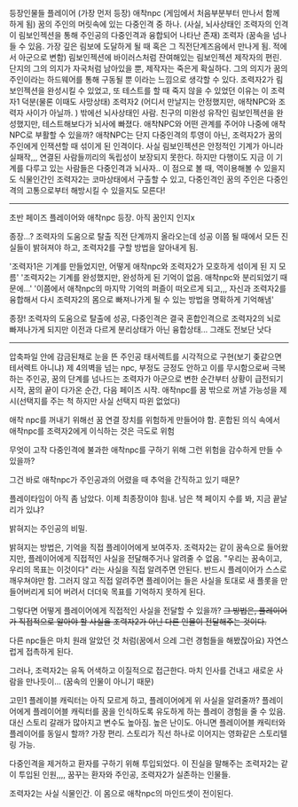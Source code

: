 ﻿  등장인물들
플레이어 (가장 먼저 등장)
애착npc (게임에서 처음부분부터 만나서 함께 하게 됨)
    꿈의 주인의 머릿속에 있는 다중인격 중 하나. (사실, 뇌사상태인 조력자의 인격이 림보인젝션을 통해 주인공의 다중인격과 융합되어 나타난 존재)
조력자 (꿈속을 넘나들 수 있음. 가장 깊은 림보에 도달하게 될 때 혹은 그 직전단계즈음에서 만나게 됨. 적에서 아군으로 변함)
    림보인젝션에 바이러스처럼 잔여해있는 림보인젝션 제작자의 편린. 단지의 그의 의지가 자국처럼 남아있을 뿐, 제작자는 죽은게 확실하다.
    그의 의지가 꿈의 주인이라는 하드웨어를 통해 구동될 뿐 이라는 느낌으로 생각할 수 있다.
    조력자2가 림보인젝션을 완성시킬 수 있었고, 또 테스트를 할 때 죽지 않을 수 있었던 이유는 이 조력자1 덕분(물론 이때도 사망상태)
조력자2 (어디서 만날지는 안정했지만, 애착NPC와 조력자 사이가 아닐까. )
    밖에선 뇌사상태인 사람. 친구의 미완성 유작인 림보인젝션을 완성했지만, 테스트해보다가 뇌사에 빠졌다.
    애착NPC와 어떤 관계를 주어야 나중에 애착NPC로 부활할 수 있을까?
      애착NPC는 단지 다중인격의 투영이 아닌, 조력자2가 꿈의 주인에게 인잭션할 때 섞이게 된 인격이다.
      사실 림보인젝션은 안정적인 기계가 아니라 실패작,,, 연결된 사람들끼리의 독립성이 보장되지 못한다.
      하지만 다행이도 지금 이 기계를 다루고 있는 사람들은 다중인격과 뇌사자.. 이 점으로 볼 때, 역이용해볼 수 있을지도
      식물인간인 조력자2는 코마상태에서 구출할 수 있고, 다중인격인 꿈의 주인은 다중인격의 고통으로부터 해방시킬 수 있을지도 모른다!

---

초반 페이즈
플레이어와 애착npc 등장.
아직 꿈인지 인지x

종장...?
조력자의 도움으로 탈출 직전 단계까지 올라오는데 성공
이쯤 될 때에서 모든 진실들이 밝혀져야 하고, 조력자2를 구할 방법을 알아내게 됨.

'조력자1은 기계를 만들었지만, 어떻게 애착npc와 조력자2가 모호하게 섞이게 된 지 모름'
'조력자2는 기계를 완성했지만, 완성하게 된 기억이 없음. 애착npc와 분리되었기 때문에...'
'이쯤에서 애착npc의 마지막 기억의 퍼즐이 떠오르게 되고,,, 자신과 조력자2를 융합해서 다시 조력자2의 몸으로 빠져나가게 될 수 있는 방법을 명확하게 기억해냄'

종장!
조력자의 도움으로 탈출에 성공, 다중인격은 결국 혼합인격으로 조력자2의 뇌로 빠져나가게 되지만 이전과 다르게 분리상태가 아닌 융합상태... 그래도 전보단 낫다






---

압축파일 안에 감금된채로 눈을 뜬 주인공
태서렉트를 시각적으로 구현(보기 좆같으면 테서렉트 아니냐)
제 4의벽을 넘는 npc, 부정도 긍정도 안하고 이를 무시함으로써 극복하는 주인공,
꿈의 단계를 넘나드는 조력자가 아군으로 변한 순간부터 상황이 급전되기 시작,
꿈의 끝이 다가온 순간, 다음 페이즈 시작.
애착npc를 꿈 밖으로 꺼낼 가능성을 제시(선택지를 주는 척 하지만 사실 선택지 따윈 없었다)

애착 npc를 꺼내기 위해선 꿈 연결 장치를 위험하게 만들어야 함. 혼합된 의식 속에서 애착npc를 조력자2에게 이식하는 것은 극도로 위험

무엇이 고작 다중인격에 불과한 애착npc를 구하기 위해 그런 위험을 감수하게 만들 수 있을까?

그건 바로 애착npc가 주인공과의 어렸을 때 추억을 간직하고 있기 때문?

플레이타임이 아직 좀 남았다. 이제 최종장이야 힘내. 남은 책 페이지 수를 봐, 지금 끝날리가 있냐?

밝혀지는 주인공의 비밀.

밝혀지는 방법은, 기억을 직접 플레이어에게 보여주자.
조력자2는 같이 꿈속으로 들어왔지만, 플레이어에게 직접적인 사실을 전달해주거나 알려줄 수 없음. "우리는 꿈속이고, 우리의 목표는 이것이다" 라는 사실을
직접 알려주면 안된다. 반드시 플레이어가 스스로 깨우쳐야만 함. 그러지 않고 직접 알려주면 플레이어는 들은 사실을 토대로 새 플롯을 만들어버리게 되어 버려서
더더욱 목표를 기억하지 못하게 된다.

그렇다면 어떻게 플레이어에게 직접적인 사실을 전달할 수 있을까?
~~그 방법은, 플레이어가 직접적으로 알아야 할 사실을 조력자2가 아닌 다른 인물이 전달해주는 것이다.~~

다른 npc들은 마치 원래 알았던 것 처럼(꿈에서 으레 그런 경험들을 해봤잖아요) 자연스럽게 접촉하게 된다.

그러나, 조력자2는 유독 어색하고 이질적으로 접근한다. 마치 인사를 건내고 새로운 사람을 만나듯이... (꿈속의 인물이 아니기 때문)

고민1
  플레이블 캐릭터는 아직 모르게 하고, 플레이어에게 위 사실을 알려줄까?
    플레이어에게 플레이어블 캐릭터를 꿈을 인식하도록 유도하게 하는 플레이 경험을 줄 수 있음. 대신 스토리 갈래가 많아지고 변수도 높아짐. 높은 난이도.
  아니면 플레이어블 캐릭터와 플레이어를 동일시 할까?
    가장 편리. 스토리가 직선 하나로 이어지는 영화같은 스토리텔링 가능.

다중인격을 제거하고 환자를 구하기 위해 투입되었다. 이 진실을 말해주는 조력자2는 같이 투입된 인원,,,, 꿈꾸는 환자와 주인공, 조력자2가 실존하는 인물들.

조력자2는 사실 식물인간. 이 몸으로 애착npc의 마인드셋이 전이된다.
